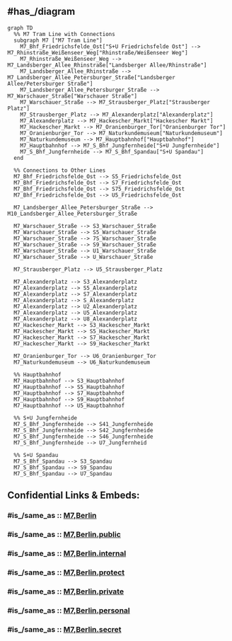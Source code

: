 
## #has_/diagram 


```mermaid
graph TD
  %% M7 Tram Line with Connections
  subgraph M7 ["M7 Tram Line"]
    M7_Bhf_Friedrichsfelde_Ost["S+U Friedrichsfelde Ost"] --> M7_Rhinstraße_Weißenseer_Weg["Rhinstraße/Weißenseer Weg"]
    M7_Rhinstraße_Weißenseer_Weg --> M7_Landsberger_Allee_Rhinstraße["Landsberger Allee/Rhinstraße"]
    M7_Landsberger_Allee_Rhinstraße --> M7_Landsberger_Allee_Petersburger_Straße["Landsberger Allee/Petersburger Straße"]
    M7_Landsberger_Allee_Petersburger_Straße --> M7_Warschauer_Straße["Warschauer Straße"]
    M7_Warschauer_Straße --> M7_Strausberger_Platz["Strausberger Platz"]
    M7_Strausberger_Platz --> M7_Alexanderplatz["Alexanderplatz"]
    M7_Alexanderplatz --> M7_Hackescher_Markt["Hackescher Markt"]
    M7_Hackescher_Markt --> M7_Oranienburger_Tor["Oranienburger Tor"]
    M7_Oranienburger_Tor --> M7_Naturkundemuseum["Naturkundemuseum"]
    M7_Naturkundemuseum --> M7_Hauptbahnhof["Hauptbahnhof"]
    M7_Hauptbahnhof --> M7_S_Bhf_Jungfernheide["S+U Jungfernheide"]
    M7_S_Bhf_Jungfernheide --> M7_S_Bhf_Spandau["S+U Spandau"]
  end

  %% Connections to Other Lines
  M7_Bhf_Friedrichsfelde_Ost --> S5_Friedrichsfelde_Ost
  M7_Bhf_Friedrichsfelde_Ost --> S7_Friedrichsfelde_Ost
  M7_Bhf_Friedrichsfelde_Ost --> S75_Friedrichsfelde_Ost
  M7_Bhf_Friedrichsfelde_Ost --> U5_Friedrichsfelde_Ost

  M7_Landsberger_Allee_Petersburger_Straße --> M10_Landsberger_Allee_Petersburger_Straße

  M7_Warschauer_Straße --> S3_Warschauer_Straße
  M7_Warschauer_Straße --> S5_Warschauer_Straße
  M7_Warschauer_Straße --> 7S_Warschauer_Straße
  M7_Warschauer_Straße --> S9_Warschauer_Straße
  M7_Warschauer_Straße --> U1_Warschauer_Straße
  M7_Warschauer_Straße --> U_Warschauer_Straße

  M7_Strausberger_Platz --> U5_Strausberger_Platz

  M7_Alexanderplatz --> S3_Alexanderplatz
  M7_Alexanderplatz --> S5_Alexanderplatz
  M7_Alexanderplatz --> S7_Alexanderplatz
  M7_Alexanderplatz --> S_Alexanderplatz
  M7_Alexanderplatz --> U2_Alexanderplatz
  M7_Alexanderplatz --> U5_Alexanderplatz
  M7_Alexanderplatz --> U8_Alexanderplatz
  M7_Hackescher_Markt --> S3_Hackescher_Markt
  M7_Hackescher_Markt --> S5_Hackescher_Markt
  M7_Hackescher_Markt --> S7_Hackescher_Markt
  M7_Hackescher_Markt --> S9_Hackescher_Markt

  M7_Oranienburger_Tor --> U6_Oranienburger_Tor
  M7_Naturkundemuseum --> U6_Naturkundemuseum

  %% Hauptbahnhof
  M7_Hauptbahnhof --> S3_Hauptbahnhof
  M7_Hauptbahnhof --> S5_Hauptbahnhof
  M7_Hauptbahnhof --> S7_Hauptbahnhof
  M7_Hauptbahnhof --> S9_Hauptbahnhof
  M7_Hauptbahnhof --> U5_Hauptbahnhof

  %% S+U Jungfernheide
  M7_S_Bhf_Jungfernheide --> S41_Jungfernheide
  M7_S_Bhf_Jungfernheide --> S42_Jungfernheide
  M7_S_Bhf_Jungfernheide --> S46_Jungfernheide
  M7_S_Bhf_Jungfernheide --> U7_Jungfernheid

  %% S+U Spandau
  M7_S_Bhf_Spandau --> S3_Spandau
  M7_S_Bhf_Spandau --> S9_Spandau
  M7_S_Bhf_Spandau --> U7_Spandau

```


## Confidential Links & Embeds: 

### #is_/same_as :: [M7,Berlin](M7,Berlin.md) 

### #is_/same_as :: [M7,Berlin.public](/_public/Earth/Continent/Europe/Europe~Central/Germany/Germany~West/State~Berlin/cities~Berlin/cities~Berlin/Berlin-city/Tram,Berlin/M7,Berlin.public.md) 

### #is_/same_as :: [M7,Berlin.internal](/_internal/Earth/Continent/Europe/Europe~Central/Germany/Germany~West/State~Berlin/cities~Berlin/cities~Berlin/Berlin-city/Tram,Berlin/M7,Berlin.internal.md) 

### #is_/same_as :: [M7,Berlin.protect](/_protect/Earth/Continent/Europe/Europe~Central/Germany/Germany~West/State~Berlin/cities~Berlin/cities~Berlin/Berlin-city/Tram,Berlin/M7,Berlin.protect.md) 

### #is_/same_as :: [M7,Berlin.private](/_private/Earth/Continent/Europe/Europe~Central/Germany/Germany~West/State~Berlin/cities~Berlin/cities~Berlin/Berlin-city/Tram,Berlin/M7,Berlin.private.md) 

### #is_/same_as :: [M7,Berlin.personal](/_personal/Earth/Continent/Europe/Europe~Central/Germany/Germany~West/State~Berlin/cities~Berlin/cities~Berlin/Berlin-city/Tram,Berlin/M7,Berlin.personal.md) 

### #is_/same_as :: [M7,Berlin.secret](/_secret/Earth/Continent/Europe/Europe~Central/Germany/Germany~West/State~Berlin/cities~Berlin/cities~Berlin/Berlin-city/Tram,Berlin/M7,Berlin.secret.md)

